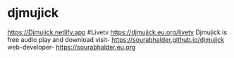 # djmujick
https://Djmujick.netlify.app
#Livetv
https://djmujick.eu.org/livetv
Djmujick is free audio play and download
visit- https://sourabhalder.github.io/djmujick 
web-developer- https://sourabhalder.eu.org
